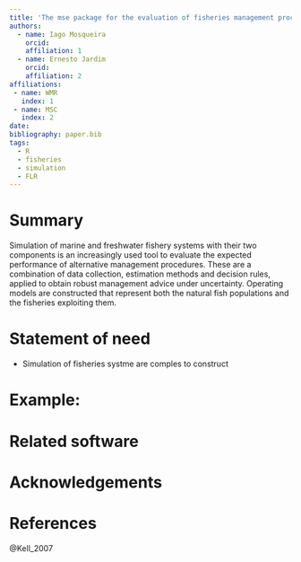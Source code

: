 ```yaml
---
title: 'The mse package for the evaluation of fisheries management procedures throigh simulation'
authors:
  - name: Iago Mosqueira
    orcid: 
    affiliation: 1
  - name: Ernesto Jardim
    orcid: 
    affiliation: 2
affiliations:
 - name: WMR
   index: 1
 - name: MSC
   index: 2
date: 
bibliography: paper.bib
tags:
  - R
  - fisheries
  - simulation
  - FLR
---
```


# Summary

Simulation of marine and freshwater fishery systems with their two components is an increasingly used tool to evaluate the expected performance of alternative management procedures. These are a combination of data collection, estimation methods and decision rules, applied to obtain robust management advice under uncertainty. Operating models are constructed that represent both the natural fish populations and the fisheries exploiting them.

# Statement of need

- Simulation of fisheries systme are comples to construct

# Example:

# Related software

# Acknowledgements

# References

@Kell_2007
